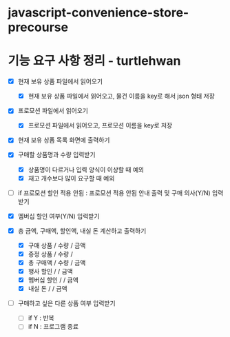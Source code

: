 # javascript-convenience-store-precourse

# 기능 요구 사항 정리 - turtlehwan

- [x] 현재 보유 상품 파일에서 읽어오기
  - [x] 현재 보유 상품 파일에서 읽어오고, 물건 이름을 key로 해서 json 형태 저장
- [x] 프로모션 파일에서 읽어오기
  - [x] 프로모션 파일에서 읽어오고, 프로모션 이름을 key로 저장
- [x] 현재 보유 상품 목록 화면에 출력하기
- [x] 구매할 상품명과 수량 입력받기

  - [x] 상품명이 다르거나 입력 양식이 이상할 때 예외
  - [x] 재고 개수보다 많이 요구할 때 예외

- [ ] if 프로모션 할인 적용 안됨 :
      프로모션 적용 안됨 안내 출력 및 구매 의사(Y/N) 입력받기
- [x] 멤버십 할인 여부(Y/N) 입력받기

- [x] 총 금액, 구매액, 할인액, 내실 돈 계산하고 출력하기

  - [x] 구매 상품 / 수량 / 금액
  - [x] 증정 상품 / 수량 /
  - [x] 총 구매액 / 수량 / 금액
  - [x] 행사 할인 / / 금액
  - [x] 멤버십 할인 / / 금액
  - [x] 내실 돈 / / 금액

- [ ] 구매하고 싶은 다른 상품 여부 입력받기
  - [ ] if Y : 반복
  - [ ] if N : 프로그램 종료
